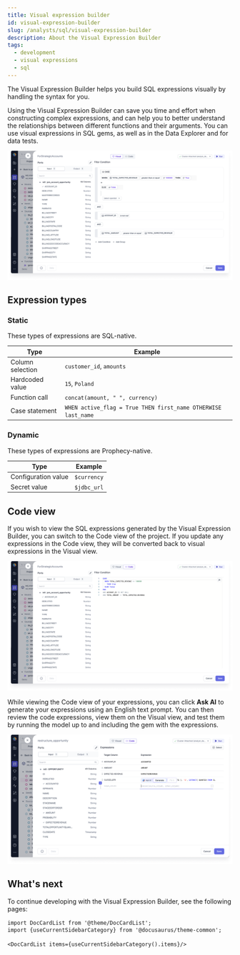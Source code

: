 ```yaml
---
title: Visual expression builder
id: visual-expression-builder
slug: /analysts/sql/visual-expression-builder
description: About the Visual Expression Builder
tags:
  - development
  - visual expressions
  - sql
---
```


The Visual Expression Builder helps you build SQL expressions visually by handling the syntax for you.

Using the Visual Expression Builder can save you time and effort when constructing complex expressions, and can help you to better understand the relationships between different functions and their arguments. You can use visual expressions in SQL gems, as well as in the Data Explorer and for data tests.

![Visual Expression Builder](img/visual-expression-builder.png)

## Expression types

### Static

These types of expressions are SQL-native.

| **Type**         | **Example**                                                   |
| ---------------- | ------------------------------------------------------------- |
| Column selection | `customer_id`, `amounts`                                      |
| Hardcoded value  | `15`, `Poland`                                                |
| Function call    | `concat(amount, " ", currency)`                               |
| Case statement   | `WHEN active_flag = True THEN first_name OTHERWISE last_name` |

### Dynamic

These types of expressions are Prophecy-native.

| **Type**            | **Example** |
| ------------------- | ----------- |
| Configuration value | `$currency` |
| Secret value        | `$jdbc_url` |

## Code view

If you wish to view the SQL expressions generated by the Visual Expression Builder, you can switch to the Code view of the project. If you update any expressions in the Code view, they will be converted back to visual expressions in the Visual view.

![Code Expression Builder](img/code-expression-builder.png)

While viewing the Code view of your expressions, you can click **Ask AI** to generate your expressions using an English text prompt. You can then review the code expressions, view them on the Visual view, and test them by running the model up to and including the gem with the expressions.

![Ask AI to generate](img/ask-ai-expression.png)

## What's next

To continue developing with the Visual Expression Builder, see the following pages:

```mdx-code-block
import DocCardList from '@theme/DocCardList';
import {useCurrentSidebarCategory} from '@docusaurus/theme-common';

<DocCardList items={useCurrentSidebarCategory().items}/>
```

